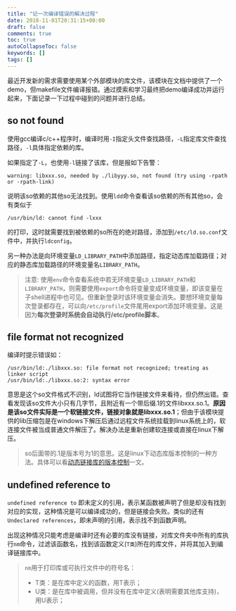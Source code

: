 ```yaml
---
title: "记一次编译错误的解决过程"
date: 2018-11-01T20:31:15+08:00
draft: false
comments: true
toc: true
autoCollapseToc: false
keywords: []
tags: []
---
```


最近开发新的需求需要使用某个外部模块的库文件，该模块在文档中提供了一个demo，但makefile文件编译报错。通过摸索和学习最终把demo编译成功并运行起来，下面记录一下过程中碰到的问题并进行总结。

## so not found

使用gcc编译c/c++程序时，编译时用`-I`指定头文件查找路径，`-L`指定库文件查找路径，`-l`具体指定依赖的库。

如果指定了`-L`，也使用`-l`链接了该库，但是报如下告警：

```shell
warning: libxxx.so, needed by ./libyyy.so, not found (try using -rpath or -rpath-link)
```

说明该so依赖的其他so无法找到。使用`ldd`命令查看该so依赖的所有其他so，会有类似于

```shell
/usr/bin/ld: cannot find -lxxx
```

的打印，这时就需要找到被依赖的so所在的绝对路径，添加到`/etc/ld.so.conf`文件中，并执行`ldconfig`。

另一种办法是向环境变量`LD_LIBRARY_PATH`中添加路径，指定动态库加载路径；对应的静态库加载路径的环境变量名`LIBRARY_PATH`。
> 注意: 使用`env`命令查看系统中若无环境变量`LD_LIBRARY_PATH`和`LIBRARY_PATH`，则需要使用`export`命令将变量变成环境变量，即该变量在子shell进程中也可见。但重新登录时该环境变量会消失。要想环境变量每次登录都存在，可以向`/etc/profile`文件尾用export添加环境变量。这是因为**每次登录时系统会自动执行/etc/profile脚本**。

## file format not recognized

编译时提示错误如：

```shell
/usr/bin/ld:./libxxx.so: file format not recognized; treating as linker script
/usr/bin/ld:./libxxx.so:2: syntax error
```

意思是这个so文件格式不识别，ld试图将它当作链接文件来看待，但仍然出错。查看发现该so文件大小只有几字节，且附近有一个带后缀.1的文件libxxx.so.1。**原因是该so文件实际是一个软链接文件，链接对象就是libxxx.so.1**；但由于该模块提供的lib压缩包是在windows下解压后通过远程文件系统挂载到linux系统上的，软连接文件被当成普通文件解压了。解决办法是重新创建软连接或直接在linux下解压。

> so后面带的.1是版本号为1的意思。这是linux下动态库版本控制的一种方法。具体可以看[动态链接库的版本控制](https://cvvz.github.io/post/version-control-of-shared-object)一文。

## undefined reference to

`undefined reference to` 即未定义的引用，表示某函数被声明了但是却没有找到对应的实现，这种情况是可以编译成功的，但是链接会失败。类似的还有`Undeclared references`，即未声明的引用，表示找不到函数声明。

出现这种情况只能考虑是编译时还有必要的库没有链接，对库文件夹中所有的库执行`nm`命令，过滤该函数名，找到该函数定义(`T类`)所在的库文件，并将其加入到编译链接库中。

> `nm`用于打印库或可执行文件中的符号名：
>
> * T类：是在库中定义的函数，用T表示；
> * U类：是在库中被调用，但并没有在库中定义(表明需要其他库支持)，用U表示；

